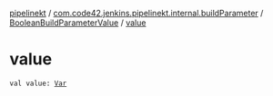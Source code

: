 [pipelinekt](../../index.md) / [com.code42.jenkins.pipelinekt.internal.buildParameter](../index.md) / [BooleanBuildParameterValue](index.md) / [value](./value.md)

# value

`val value: `[`Var`](../../com.code42.jenkins.pipelinekt.core.vars/-var/index.md)